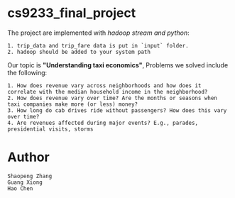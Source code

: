 cs9233_final_project
======

The project are implemented with *hadoop stream and python*:

	1. trip_data and trip_fare data is put in `input` folder.
	2. hadoop should be added to your system path

Our topic is **"Understanding taxi economics"**, Problems we solved include the following:

	1. How does revenue vary across neighborhoods and how does it correlate with the median household income in the neighborhood?
	2. How does revenue vary over time? Are the months or seasons when taxi companies make more (or less) money?
	3. How long do cab drives ride without passengers? How does this vary over time?
	4. Are revenues affected during major events? E.g., parades, presidential visits, storms

Author
======
	Shaopeng Zhang
	Guang Xiong
	Hao Chen


